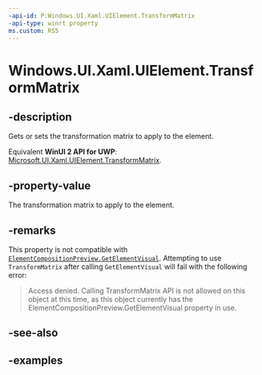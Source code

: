 ```yaml
---
-api-id: P:Windows.UI.Xaml.UIElement.TransformMatrix
-api-type: winrt property
ms.custom: RS5
---
```


<!-- Property syntax.
public Matrix4x4 TransformMatrix { get;  set; }
-->

# Windows.UI.Xaml.UIElement.TransformMatrix

## -description
Gets or sets the transformation matrix to apply to the element.

Equivalent **WinUI 2 API for UWP**: [Microsoft.UI.Xaml.UIElement.TransformMatrix](/windows/winui/api/microsoft.ui.xaml.uielement.transformmatrix).

## -property-value

The transformation matrix to apply to the element.

## -remarks
This property is not compatible with [`ElementCompositionPreview.GetElementVisual`](/uwp/api/windows.ui.xaml.hosting.elementcompositionpreview.getelementvisual?view=winrt-19041#Windows_UI_Xaml_Hosting_ElementCompositionPreview_GetElementVisual_Windows_UI_Xaml_UIElement_). Attempting to use `TransformMatrix` after calling `GetElementVisual` will fail with the following error: 
> Access denied.  Calling TransformMatrix API is not allowed on this object at this time, as this object currently has the ElementCompositionPreview.GetElementVisual property in use.


## -see-also

## -examples

